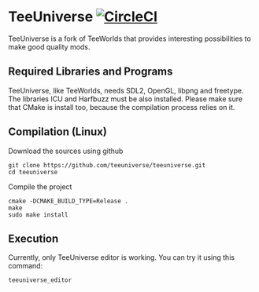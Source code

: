 TeeUniverse [![CircleCI](https://circleci.com/gh/teeuniverse/teeuniverse.svg?style=svg)](https://circleci.com/gh/teeuniverse/teeuniverse)
=============

TeeUniverse is a fork of TeeWorlds that provides interesting possibilities to make good quality mods.


Required Libraries and Programs
-------

TeeUniverse, like TeeWorlds, needs SDL2, OpenGL, libpng and freetype.
The libraries ICU and Harfbuzz must be also installed.
Please make sure that CMake is install too, because the compilation process relies on it.


Compilation (Linux)
-------

Download the sources using github
```
git clone https://github.com/teeuniverse/teeuniverse.git
cd teeuniverse
```

Compile the project
```
cmake -DCMAKE_BUILD_TYPE=Release .
make
sudo make install
```


Execution
-------

Currently, only TeeUniverse editor is working. You can try it using this command:
```
teeuniverse_editor
```
